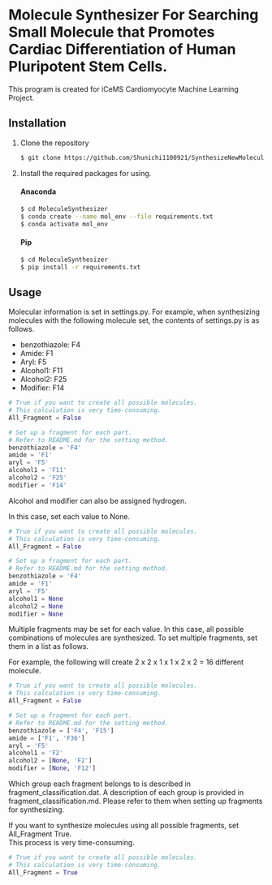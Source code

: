 # Molecule Synthesizer For Searching Small Molecule that Promotes Cardiac Differentiation of Human Pluripotent Stem Cells.

This program is created for iCeMS Cardiomyocyte Machine Learning Project.

Installation
-

1. Clone the repository
    ```bash
    $ git clone https://github.com/Shunichi1100921/SynthesizeNewMoleculeProject.git MoleculeSynthesizer
    ```

2. Install the required packages for using.
    #### Anaconda
    ```bash
    $ cd MoleculeSynthesizer
    $ conda create --name mol_env --file requirements.txt
    $ conda activate mol_env
    ```

    #### Pip
    ```bash
    $ cd MoleculeSynthesizer
    $ pip install -r requirements.txt
    ```

Usage
---
Molecular information is set in settings.py.
For example, when synthesizing molecules with the following molecule set, the contents of settings.py is as follows.
- benzothiazole: F4
- Amide: F1
- Aryl: F5
- Alcohol1: F11
- Alcohol2: F25
- Modifier: F14
```python:settings.py
# True if you want to create all possible molecules.
# This calculation is very time-consuming.
All_Fragment = False

# Set up a fragment for each part.
# Refer to README.md for the setting method.
benzothiazole = 'F4'
amide = 'F1'
aryl = 'F5'
alcohol1 = 'F11'
alcohol2 = 'F25'
modifier = 'F14'
```
Alcohol and modifier can also be assigned hydrogen. 

In this case, set each value to None.
```python:settings.py
# True if you want to create all possible molecules.
# This calculation is very time-consuming.
All_Fragment = False

# Set up a fragment for each part.
# Refer to README.md for the setting method.
benzothiazole = 'F4'
amide = 'F1'
aryl = 'F5'
alcohol1 = None
alcohol2 = None
modifier = None
```
Multiple fragments may be set for each value.  In this case, all possible combinations of molecules are synthesized.
To set multiple fragments, set them in a list as follows.

For example, the following will create 2 x 2 x 1 x 1 x 2 x 2 = 16 different molecule.
```python:settings.py
# True if you want to create all possible molecules.
# This calculation is very time-consuming.
All_Fragment = False

# Set up a fragment for each part.
# Refer to README.md for the setting method.
benzothiazole = ['F4', 'F15']
amide = ['F1', 'F36']
aryl = 'F5'
alcohol1 = 'F2'
alcohol2 = [None, 'F2']
modifier = [None, 'F12']
```
Which group each fragment belongs to is described in fragment_classification.dat.
A description of each group is provided in fragment_classification.md.
Please refer to them when setting up fragments for synthesizing.

If you want to synthesize molecules using all possible fragments, set All_Fragment True.  
This process is very time-consuming.
```python:settings.py
# True if you want to create all possible molecules.
# This calculation is very time-consuming.
All_Fragment = True
```
